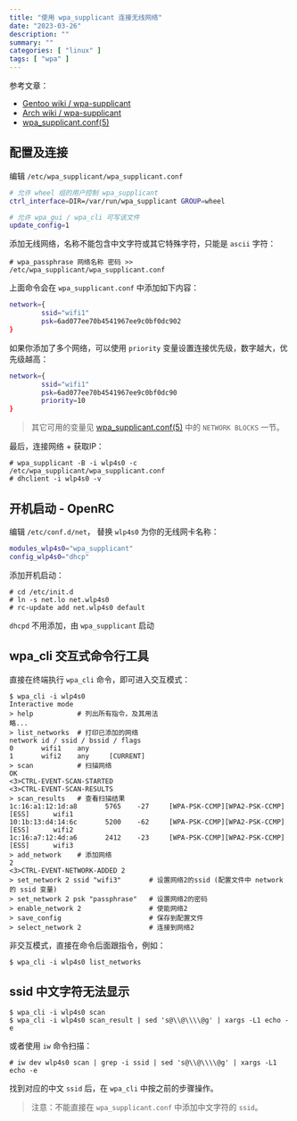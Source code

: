 ```yaml
---
title: "使用 wpa_supplicant 连接无线网络"
date: "2023-03-26"
description: ""
summary: ""
categories: [ "linux" ]
tags: [ "wpa" ]
---
```



参考文章：

- [Gentoo wiki / wpa-supplicant](https://wiki.gentoo.org/wiki/Wpa_supplicant)
- [Arch wiki / wpa-supplicant](https://wiki.archlinux.org/title/Wpa_supplicant)
- [wpa\_supplicant.conf(5)](https://www.daemon-systems.org/man/wpa_supplicant.conf.5.html)


## 配置及连接

编辑 `/etc/wpa_supplicant/wpa_supplicant.conf`

```bash
# 允许 wheel 组的用户控制 wpa_supplicant
ctrl_interface=DIR=/var/run/wpa_supplicant GROUP=wheel

# 允许 wpa_gui / wpa_cli 可写该文件
update_config=1
```

添加无线网络，名称不能包含中文字符或其它特殊字符，只能是 `ascii` 字符：

```bash-session
# wpa_passphrase 网络名称 密码 >> /etc/wpa_supplicant/wpa_supplicant.conf
```

上面命令会在 `wpa_supplicant.conf` 中添加如下内容：

```bash
network={
        ssid="wifi1"
        psk=6ad077ee70b4541967ee9c0bf0dc902
}
```

如果你添加了多个网络，可以使用 `priority` 变量设置连接优先级，数字越大，优先级越高：

```bash
network={
        ssid="wifi1"
        psk=6ad077ee70b4541967ee9c0bf0dc90
        priority=10
}
```

> 其它可用的变量见 [wpa\_supplicant.conf(5)](https://www.daemon-systems.org/man/wpa_supplicant.conf.5.html) 中的 `NETWORK BLOCKS` 一节。

最后，连接网络 + 获取IP：

```bash-session
# wpa_supplicant -B -i wlp4s0 -c /etc/wpa_supplicant/wpa_supplicant.conf
# dhclient -i wlp4s0 -v
```

 

## 开机启动 - OpenRC

编辑 `/etc/conf.d/net`， 替换 `wlp4s0` 为你的无线网卡名称：

```bash
modules_wlp4s0="wpa_supplicant"
config_wlp4s0="dhcp"
```


添加开机启动：

```bash-session
# cd /etc/init.d
# ln -s net.lo net.wlp4s0
# rc-update add net.wlp4s0 default
```

`dhcpd` 不用添加，由 `wpa_supplicant` 启动

## wpa\_cli 交互式命令行工具

直接在终端执行 `wpa_cli` 命令，即可进入交互模式：

```bash-session
$ wpa_cli -i wlp4s0
Interactive mode
> help           # 列出所有指令，及其用法
略...
> list_networks  # 打印已添加的网络
network id / ssid / bssid / flags
0       wifi1    any
1       wifi2    any     [CURRENT]
> scan           # 扫描网络
OK
<3>CTRL-EVENT-SCAN-STARTED
<3>CTRL-EVENT-SCAN-RESULTS
> scan_results   # 查看扫描结果
1c:16:a1:12:1d:a8       5765    -27     [WPA-PSK-CCMP][WPA2-PSK-CCMP][ESS]      wifi1
10:1b:13:d4:14:6c       5200    -62     [WPA-PSK-CCMP][WPA2-PSK-CCMP][ESS]      wifi2
1c:16:a7:12:4d:a6       2412    -23     [WPA-PSK-CCMP][WPA2-PSK-CCMP][ESS]      wifi3
> add_network    # 添加网络
2
<3>CTRL-EVENT-NETWORK-ADDED 2
> set_network 2 ssid "wifi3"       # 设置网络2的ssid (配置文件中 network 的 ssid 变量)
> set_network 2 psk "passphrase"   # 设置网络2的密码
> enable_network 2                 # 使能网络2
> save_config                      # 保存到配置文件
> select_network 2                 # 连接到网络2
```

非交互模式，直接在命令后面跟指令，例如：

```bash-session
$ wpa_cli -i wlp4s0 list_networks
```

## ssid 中文字符无法显示

```bash-session
$ wpa_cli -i wlp4s0 scan
$ wpa_cli -i wlp4s0 scan_result | sed 's@\\@\\\\@g' | xargs -L1 echo -e
```

或者使用 `iw` 命令扫描：

```bash-session
# iw dev wlp4s0 scan | grep -i ssid | sed 's@\\@\\\\@g' | xargs -L1 echo -e
```

找到对应的中文 `ssid` 后，在 `wpa_cli` 中按之前的步骤操作。

> 注意：不能直接在 `wpa_supplicant.conf` 中添加中文字符的 `ssid`。

